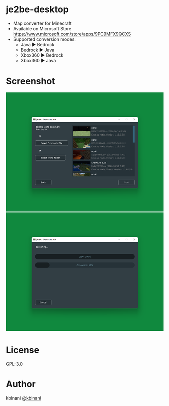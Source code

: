 # je2be-desktop
- Map converter for Minecraft
- Available on Microsoft Store https://www.microsoft.com/store/apps/9PC9MFX9QCXS
- Supported conversion modes:
  - Java ▶️ Bedrock
  - Bedrock ▶️ Java
  - Xbox360 ▶️ Bedrock
  - Xbox360 ▶️ Java

# Screenshot

![app screen shot: selecting java input](/img/ss1.png)
![app screen shot: progress window while converting](/img/ss2.png)

# License
GPL-3.0

# Author
kbinani [@kbinani](https://twitter.com/kbinani)
